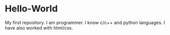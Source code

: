 # Hello-World
My first repository. 
I am programmer. I know c/c++ and python languages.
I have also worked with html/css.
